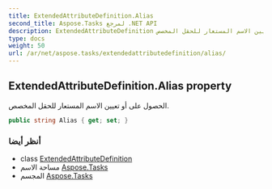 ```yaml
---
title: ExtendedAttributeDefinition.Alias
second_title: Aspose.Tasks لمرجع .NET API
description: ExtendedAttributeDefinition ملكية. الحصول على أو تعيين الاسم المستعار للحقل المخصص.
type: docs
weight: 50
url: /ar/net/aspose.tasks/extendedattributedefinition/alias/
---
```

## ExtendedAttributeDefinition.Alias property

الحصول على أو تعيين الاسم المستعار للحقل المخصص.

```csharp
public string Alias { get; set; }
```

### أنظر أيضا

* class [ExtendedAttributeDefinition](../)
* مساحة الاسم [Aspose.Tasks](../../extendedattributedefinition/)
* المجسم [Aspose.Tasks](../../../)


